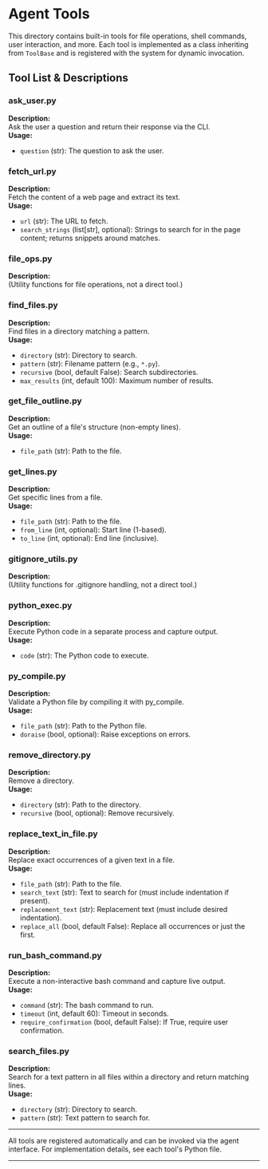 # Agent Tools

This directory contains built-in tools for file operations, shell commands, user interaction, and more. Each tool is implemented as a class inheriting from `ToolBase` and is registered with the system for dynamic invocation.

## Tool List & Descriptions

### ask_user.py
**Description:**  
Ask the user a question and return their response via the CLI.  
**Usage:**  
- `question` (str): The question to ask the user.

### fetch_url.py
**Description:**  
Fetch the content of a web page and extract its text.  
**Usage:**  
- `url` (str): The URL to fetch.  
- `search_strings` (list[str], optional): Strings to search for in the page content; returns snippets around matches.

### file_ops.py
**Description:**  
(Utility functions for file operations, not a direct tool.)

### find_files.py
**Description:**  
Find files in a directory matching a pattern.  
**Usage:**  
- `directory` (str): Directory to search.  
- `pattern` (str): Filename pattern (e.g., `*.py`).  
- `recursive` (bool, default False): Search subdirectories.  
- `max_results` (int, default 100): Maximum number of results.

### get_file_outline.py
**Description:**  
Get an outline of a file's structure (non-empty lines).  
**Usage:**  
- `file_path` (str): Path to the file.

### get_lines.py
**Description:**  
Get specific lines from a file.  
**Usage:**  
- `file_path` (str): Path to the file.  
- `from_line` (int, optional): Start line (1-based).  
- `to_line` (int, optional): End line (inclusive).

### gitignore_utils.py
**Description:**  
(Utility functions for .gitignore handling, not a direct tool.)

### python_exec.py
**Description:**  
Execute Python code in a separate process and capture output.  
**Usage:**  
- `code` (str): The Python code to execute.

### py_compile.py
**Description:**  
Validate a Python file by compiling it with py_compile.  
**Usage:**  
- `file_path` (str): Path to the Python file.  
- `doraise` (bool, optional): Raise exceptions on errors.

### remove_directory.py
**Description:**  
Remove a directory.  
**Usage:**  
- `directory` (str): Path to the directory.  
- `recursive` (bool, optional): Remove recursively.

### replace_text_in_file.py
**Description:**  
Replace exact occurrences of a given text in a file.  
**Usage:**  
- `file_path` (str): Path to the file.  
- `search_text` (str): Text to search for (must include indentation if present).  
- `replacement_text` (str): Replacement text (must include desired indentation).  
- `replace_all` (bool, default False): Replace all occurrences or just the first.

### run_bash_command.py
**Description:**  
Execute a non-interactive bash command and capture live output.  
**Usage:**  
- `command` (str): The bash command to run.  
- `timeout` (int, default 60): Timeout in seconds.  
- `require_confirmation` (bool, default False): If True, require user confirmation.

### search_files.py
**Description:**  
Search for a text pattern in all files within a directory and return matching lines.  
**Usage:**  
- `directory` (str): Directory to search.  
- `pattern` (str): Text pattern to search for.

---

All tools are registered automatically and can be invoked via the agent interface. For implementation details, see each tool's Python file.

---

